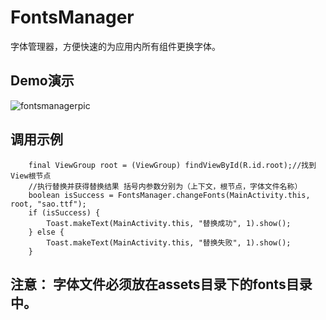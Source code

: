 # FontsManager
字体管理器，方便快速的为应用内所有组件更换字体。

## Demo演示
![fontsmanagerpic](https://github.com/GcsSloop/AndroidFontsManager/blob/master/Pic/fontsmanagerdemo.gif)

## 调用示例
		final ViewGroup root = (ViewGroup) findViewById(R.id.root);//找到View根节点
		//执行替换并获得替换结果 括号内参数分别为（上下文，根节点，字体文件名称）
		boolean isSuccess = FontsManager.changeFonts(MainActivity.this, root, "sao.ttf");
		if (isSuccess) {
			Toast.makeText(MainActivity.this, "替换成功", 1).show();
		} else {
			Toast.makeText(MainActivity.this, "替换失败", 1).show();
		}

## 注意： 字体文件必须放在assets目录下的fonts目录中。

